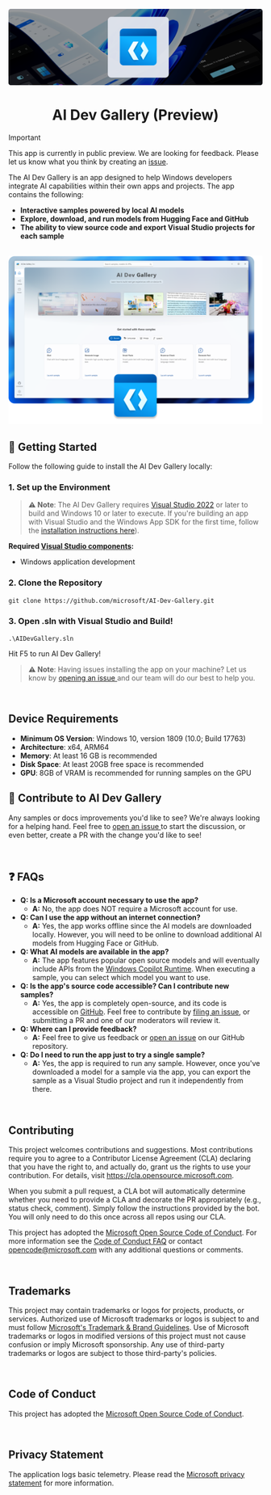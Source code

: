 ![WindowsAI hero image](docs/images/header.png)

<h1 align="center">
    AI Dev Gallery (Preview)
</h1>

> [!IMPORTANT]  
> This app is currently in public preview. We are looking for feedback. Please let us know what you think by creating an [issue](https://github.com/microsoft/ai-dev-gallery/issues?q=sort%3Aupdated-desc+is%3Aissue+is%3Aopen).

The AI Dev Gallery is an app designed to help Windows developers integrate AI capabilities within their own apps and projects. The app contains the following:

- **Interactive samples powered by local AI models**
- **Explore, download, and run models from Hugging Face and GitHub**
- **The ability to view source code and export Visual Studio projects for each sample**

<p align="center">
<br/>
<img src="docs/images/AI Gallery.png" alt="AI Dev Gallery" width="600"/>

## 🚀 Getting Started
Follow the following guide to install the AI Dev Gallery locally:

### 1. Set up the Environment

>**⚠️ Note**: The AI Dev Gallery requires [Visual Studio 2022](https://visualstudio.microsoft.com/vs/) or later to build and Windows 10 or later to execute.
If you're building an app with Visual Studio and the Windows App SDK for the first time, follow the [installation instructions here](https://learn.microsoft.com/en-us/windows/apps/get-started/start-here)).

**Required [Visual Studio components](https://learn.microsoft.com/en-us/windows/apps/get-started/start-here?tabs=vs-2022-17-10#required-workloads-and-components):**
- Windows application development

### 2. Clone the Repository

```shell
git clone https://github.com/microsoft/AI-Dev-Gallery.git
```

### 3. Open .sln with Visual Studio and Build!
```shell
.\AIDevGallery.sln
```

Hit F5 to run AI Dev Gallery!

>**⚠️ Note**: Having issues installing the app on your machine? Let us know by <a href="https://github.com/microsoft/AI-Dev-Gallery/issues">opening an issue </a> and our team will do our best to help you.

<br/>

## Device Requirements
- **Minimum OS Version**: Windows 10, version 1809 (10.0; Build 17763)
- **Architecture**: x64, ARM64
- **Memory**: At least 16 GB is recommended
- **Disk Space**: At least 20GB free space is recommended
- **GPU**: 8GB of VRAM is recommended for running samples on the GPU

## 👏 Contribute to AI Dev Gallery

Any samples or docs improvements you'd like to see? We're always looking for a helping hand. Feel free to <a href="https://github.com/microsoft/AI-Dev-Gallery/issues">open an issue </a> to start the discussion, or even better, create a PR with the change you'd like to see!

<br/>

## ❓ FAQs
- **Q: Is a Microsoft account necessary to use the app?**
  - **A:** No, the app does NOT require a Microsoft account for use.
- **Q: Can I use the app without an internet connection?**
  - **A:** Yes, the app works offline since the AI models are downloaded locally. However, you will need to be online to download additional AI models from Hugging Face or GitHub.
- **Q: What AI models are available in the app?**
  - **A:** The app features popular open source models and will eventually include APIs from the <a href="https://learn.microsoft.com/windows/ai/overview">Windows Copilot Runtime</a>. When executing a sample, you can select which model you want to use.
- **Q: Is the app's source code accessible? Can I contribute new samples?**
  - **A:** Yes, the app is completely open-source, and its code is accessible on [GitHub](https://github.com/microsoft/AI-Dev-Gallery). Feel free to contribute by <a href="https://github.com/microsoft/AI-Dev-Gallery/issues">filing an issue</a>, or submitting a PR and one of our moderators will review it.
- **Q: Where can I provide feedback?**
  - **A:** Feel free to give us feedback or [open an issue](https://github.com/microsoft/AI-Dev-Gallery/issues/new) on our GitHub repository.
- **Q: Do I need to run the app just to try a single sample?**
  - **A:** Yes, the app is required to run any sample. However, once you've downloaded a model for a sample via the app, you can export the sample as a Visual Studio project and run it independently from there.

<br/>

## Contributing

This project welcomes contributions and suggestions.  Most contributions require you to agree to a
Contributor License Agreement (CLA) declaring that you have the right to, and actually do, grant us
the rights to use your contribution. For details, visit https://cla.opensource.microsoft.com.

When you submit a pull request, a CLA bot will automatically determine whether you need to provide
a CLA and decorate the PR appropriately (e.g., status check, comment). Simply follow the instructions
provided by the bot. You will only need to do this once across all repos using our CLA.

This project has adopted the [Microsoft Open Source Code of Conduct](https://opensource.microsoft.com/codeofconduct/).
For more information see the [Code of Conduct FAQ](https://opensource.microsoft.com/codeofconduct/faq/) or
contact [opencode@microsoft.com](mailto:opencode@microsoft.com) with any additional questions or comments.

<br/>

## Trademarks

This project may contain trademarks or logos for projects, products, or services. Authorized use of Microsoft 
trademarks or logos is subject to and must follow 
[Microsoft's Trademark & Brand Guidelines](https://www.microsoft.com/en-us/legal/intellectualproperty/trademarks/usage/general).
Use of Microsoft trademarks or logos in modified versions of this project must not cause confusion or imply Microsoft sponsorship.
Any use of third-party trademarks or logos are subject to those third-party's policies.

<br/>

## Code of Conduct
This project has adopted the <a href="https://github.com/microsoft/AI-Dev-Gallery/blob/main/CODE_OF_CONDUCT.md"> Microsoft Open Source Code of Conduct</a>.

<br/>

## Privacy Statement
The application logs basic telemetry. Please read the <a href="http://go.microsoft.com/fwlink/?LinkId=521839"> Microsoft privacy statement</a> for more information. 
